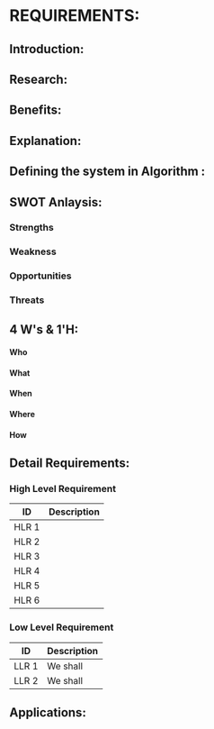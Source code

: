 # REQUIREMENTS:
## Introduction:
  
## Research:
 
## Benefits:
 
## Explanation:


## Defining the system in Algorithm : 

 ## SWOT Anlaysis:
  ### Strengths
   
  ### Weakness
   
  ### Opportunities
  
  ### Threats
  
  
## 4 W's & 1'H:
 #### Who
 
 #### What 
  
 #### When
 
 #### Where 
 
 #### How
 
## Detail Requirements:
 ### High Level Requirement
 |  ID   |                Description
 |-------|------------------------------------------------------------------
 | HLR 1 | 
 | HLR 2 |
 | HLR 3 | 
 | HLR 4 | 
 | HLR 5 | 
 | HLR 6 | 
 
 ### Low Level Requirement
 | ID    |          Description
 |-------|--------------------------------------------------------------------------------
 | LLR 1 | We shall 
 | LLR 2 | We shall 

## Applications:
 
